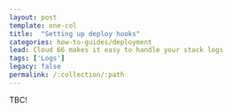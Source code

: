 ```yaml
---
layout: post
template: one-col
title:  "Setting up deploy hooks"
categories: how-to-guides/deployment
lead: Cloud 66 makes it easy to handle your stack logs
tags: ['Logs']
legacy: false
permalink: /:collection/:path
---
```


TBC!